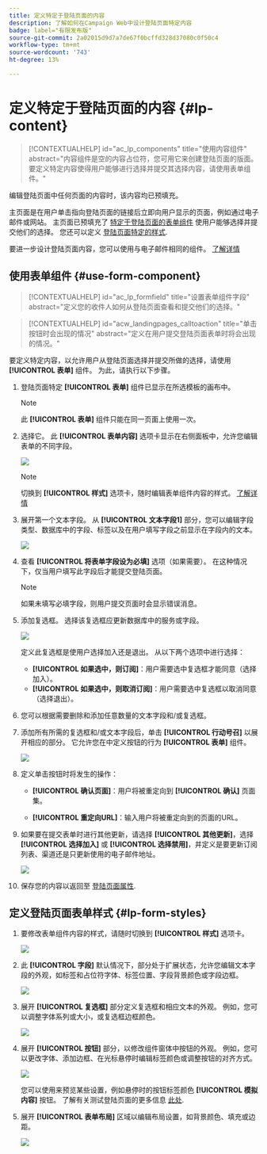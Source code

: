 ```yaml
---
title: 定义特定于登陆页面的内容
description: 了解如何在Campaign Web中设计登陆页面特定内容
badge: label="有限发布版"
source-git-commit: 2a02015d9d7a7de67f0bcffd328d37080c0f50c4
workflow-type: tm+mt
source-wordcount: '743'
ht-degree: 13%

---
```


# 定义特定于登陆页面的内容 {#lp-content}

>[!CONTEXTUALHELP]
>id="ac_lp_components"
>title="使用内容组件"
>abstract="内容组件是空的内容占位符，您可用它来创建登陆页面的版面。要定义特定内容使得用户能够进行选择并提交其选择内容，请使用表单组件。"

编辑登陆页面中任何页面的内容时，该内容均已预填充。

主页面是在用户单击指向登陆页面的链接后立即向用户显示的页面，例如通过电子邮件或网站。 主页面已预填充了 [特定于登陆页面的表单组件](#use-form-component) 使用户能够选择并提交他们的选择。 您还可以定义 [登陆页面特定的样式](#lp-form-styles).

要进一步设计登陆页面内容，您可以使用与电子邮件相同的组件。 [了解详情](../email/content-components.md#add-content-components)

<!--
The content of the **[!UICONTROL Confirmation]**, **[!UICONTROL Error]** and **[!UICONTROL Expiration]** pages is also pre-filled. Edit them as needed.

Set the subscription form to the appropriate fields from the database to make sure it will work correctly.

The landing page default fields are already there for the selected template.

>[!NOTE]
>
>You can also create a click-through landing page without a **[!UICONTROL Form]** component. In that case, the landing page will be displayed to users, but they will not be required to submit any form. This can be useful if you only want to showcase a landing page without requiring any action from your recipients such as opt-in or opt out, or want to provide information that doesn't require user input.

Using the landing page content designer, you can also leverage contextual data coming from the primary page in a subpage. [Learn more](#use-primary-page-context)-->

## 使用表单组件 {#use-form-component}

>[!CONTEXTUALHELP]
>id="ac_lp_formfield"
>title="设置表单组件字段"
>abstract="定义您的收件人如何从登陆页面查看和提交他们的选择。"

>[!CONTEXTUALHELP]
>id="acw_landingpages_calltoaction"
>title="单击按钮时会出现的情况"
>abstract="定义在用户提交登陆页面表单时将会出现的情况。"

要定义特定内容，以允许用户从登陆页面选择并提交所做的选择，请使用 **[!UICONTROL 表单]** 组件。 为此，请执行以下步骤。

1. 登陆页面特定 **[!UICONTROL 表单]** 组件已显示在所选模板的画布中。

   >[!NOTE]
   >
   >此 **[!UICONTROL 表单]** 组件只能在同一页面上使用一次。

1. 选择它。 此 **[!UICONTROL 表单内容]** 选项卡显示在右侧面板中，允许您编辑表单的不同字段。

   ![](assets/lp-form-component.png)

   >[!NOTE]
   >
   >切换到 **[!UICONTROL 样式]** 选项卡，随时编辑表单组件内容的样式。 [了解详情](#lp-form-styles)

1. 展开第一个文本字段。 从 **[!UICONTROL 文本字段1]** 部分，您可以编辑字段类型、数据库中的字段、标签以及在用户填写字段之前显示在字段内的文本。

   ![](assets/lp-form-text-field.png)

1. 查看 **[!UICONTROL 将表单字段设为必填]** 选项（如果需要）。 在这种情况下，仅当用户填写此字段后才能提交登陆页面。

   >[!NOTE]
   >
   >如果未填写必填字段，则用户提交页面时会显示错误消息。

1. 添加复选框。 选择该复选框应更新数据库中的服务或字段。

   ![](assets/lp-form-checkbox.png)

   定义此复选框是使用户选择加入还是退出。 从以下两个选项中进行选择：

   * **[!UICONTROL 如果选中，则订阅]**：用户需要选中复选框才能同意（选择加入）。
   * **[!UICONTROL 如果选中，则取消订阅]**：用户需要选中复选框以取消同意（选择退出）。

1. 您可以根据需要删除和添加任意数量的文本字段和/或复选框。

1. 添加所有所需的复选框和/或文本字段后，单击 **[!UICONTROL 行动号召]** 以展开相应的部分。 它允许您在中定义按钮的行为 **[!UICONTROL 表单]** 组件。

   ![](assets/lp-call-to-action.png)

1. 定义单击按钮时将发生的操作：

   * **[!UICONTROL 确认页面]**：用户将被重定向到 **[!UICONTROL 确认]** 页面集。

   * **[!UICONTROL 重定向URL]**：输入用户将被重定向到的页面的URL。

1. 如果要在提交表单时进行其他更新，请选择 **[!UICONTROL 其他更新]**，选择 **[!UICONTROL 选择加入]** 或 **[!UICONTROL 选择禁用]**，并定义是要更新订阅列表、渠道还是只更新使用的电子邮件地址。

   ![](assets/lp-form-additionnal-updates.png)

1. 保存您的内容以返回至 [登陆页面属性](create-lp.md).

## 定义登陆页面表单样式 {#lp-form-styles}

1. 要修改表单组件内容的样式，请随时切换到 **[!UICONTROL 样式]** 选项卡。

   ![](assets/lp_designer-form-style.png)

1. 此 **[!UICONTROL 字段]** 默认情况下，部分处于扩展状态，允许您编辑文本字段的外观，如标签和占位符字体、标签位置、字段背景颜色或字段边框。

   ![](assets/lp_designer-form-style-fields.png)

1. 展开 **[!UICONTROL 复选框]** 部分定义复选框和相应文本的外观。 例如，您可以调整字体系列或大小，或复选框边框颜色。

   ![](assets/lp_designer-form-style-checkboxes.png)

1. 展开 **[!UICONTROL 按钮]** 部分，以修改组件窗体中按钮的外观。 例如，您可以更改字体、添加边框、在光标悬停时编辑标签颜色或调整按钮的对齐方式。

   ![](assets/lp_designer-form-style-buttons.png)

   您可以使用来预览某些设置，例如悬停时的按钮标签颜色 **[!UICONTROL 模拟内容]** 按钮。 了解有关测试登陆页面的更多信息 [此处](create-lp.md#test-landing-page).

1. 展开 **[!UICONTROL 表单布局]** 区域以编辑布局设置，如背景颜色、填充或边距。

   ![](assets/lp_designer-form-style-layout.png)

<!--
1. Expand the **[!UICONTROL Form error]** section to adjust the display of the error message that displays in case a problem occurs. Check the corresponding option to preview the error text on the form.

    ![](assets/lp_designer-form-error-preview.png)-->

